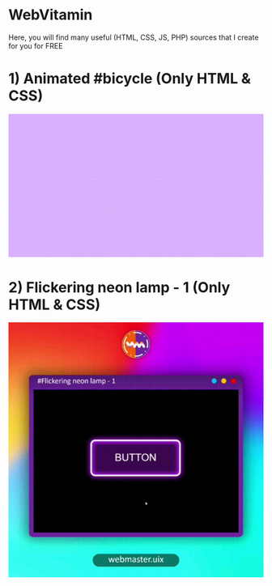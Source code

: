 # WebVitamin
Here, you will find many useful (HTML, CSS, JS, PHP) sources that I create for you for FREE

  # 1) Animated #bicycle (Only HTML & CSS)
  <img src="https://github.com/vitaminarts/WebVitamin/blob/main/1-%20Animated%20bicycle%20(v1)/Preview.gif">
  
  # 2) Flickering neon lamp - 1 (Only HTML & CSS)
  <img src="https://github.com/vitaminarts/WebVitamin/blob/main/2%20-%20Flickering%20neon%20lamp%20-%201%20(v1)/preview.gif">
